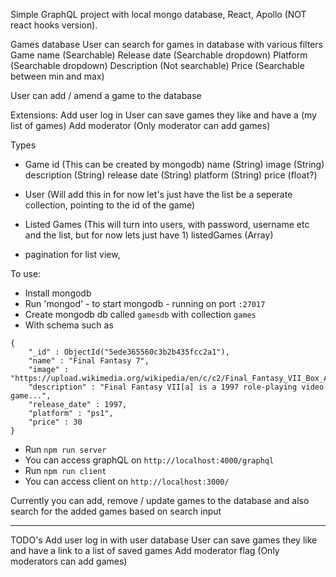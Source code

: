 Simple GraphQL project with local mongo database, React, Apollo (NOT react hooks version).

Games database
User can search for games in database with various filters
Game name (Searchable)
Release date (Searchable dropdown)
Platform (Searchable dropdown)
Description (Not searchable)
Price (Searchable between min and max)

User can add / amend a game to the database


Extensions:
Add user log in
User can save games they like and have a (my list of games)
Add moderator (Only moderator can add games)


Types
- Game
id (This can be created by mongodb)
name (String)
image (String)
description (String)
release date (String)
platform (String)
price (float?)


- User (Will add this in for now let's just have the list be a seperate collection, pointing to the id of the game)

- Listed Games (This will turn into users, with password, username etc and the list, but for now lets just have 1)
listedGames (Array)

- pagination for list view,

To use:
- Install mongodb
- Run 'mongod' - to start mongodb - running on port `:27017`
- Create mongodb db called `gamesdb` with collection `games`
- With schema such as
```
{
    "_id" : ObjectId("5ede365560c3b2b435fcc2a1"),
    "name" : "Final Fantasy 7",
    "image" : "https://upload.wikimedia.org/wikipedia/en/c/c2/Final_Fantasy_VII_Box_Art.jpg",
    "description" : "Final Fantasy VII[a] is a 1997 role-playing video game...",
    "release_date" : 1997,
    "platform" : "ps1",
    "price" : 30
}
```
- Run `npm run server`
- You can access graphQL on `http://localhost:4000/graphql`
- Run `npm run client`
- You can access client on `http://localhost:3000/`

Currently you can add, remove / update games to the database and also search for the added games based on search input

---

TODO's Add user log in with user database User can save games they like and have a link to a list of saved games Add moderator flag (Only moderators can add games)
